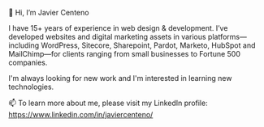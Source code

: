 👋 Hi, I’m Javier Centeno

I have 15+ years of experience in web design & development. I’ve developed websites and digital marketing assets in various platforms—including WordPress, Sitecore, Sharepoint, Pardot, Marketo, HubSpot and MailChimp—for clients ranging from small businesses to Fortune 500 companies.

I'm always looking for new work and I'm interested in learning new technologies.

📫 To learn more about me, please visit my LinkedIn profile: https://www.linkedin.com/in/javiercenteno/

